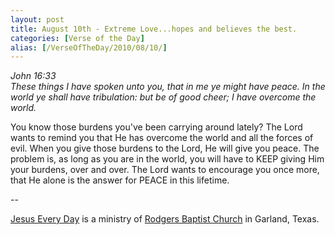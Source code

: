 ```yaml
---
layout: post
title: August 10th - Extreme Love...hopes and believes the best.
categories: [Verse of the Day]
alias: [/VerseOfTheDay/2010/08/10/]
---
```


_John 16:33  
These things I have spoken unto you, that in me ye might have peace.
In the world ye shall have tribulation: but be of good cheer; I have
overcome the world._

You know those burdens you've been carrying around lately? The Lord
wants to remind you that He has overcome the world and all the forces
of evil. When you give those burdens to the Lord, He will give you
peace. The problem is, as long as you are in the world, you will have
to KEEP giving Him your burdens, over and over. The Lord wants to
encourage you once more, that He alone is the answer for PEACE in
this lifetime.

 --

<a href=http://jesuseveryday.net>Jesus Every Day</a> is a ministry of <a href=http://rodgersbaptist.net>Rodgers Baptist Church</a> in Garland, Texas.
